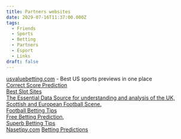 ```yaml
---
title: Partners websites
date: 2029-07-16T11:37:00.000Z
tags:
  - Friends
  - Sports
  - Betting
  - Partners
  - Esport
  - Links
draft: false
---
```


<a href="http://usvaluebetting.com/" target="_blank">usvaluebetting.com</a> - Best US sports previews in one place <br/>
<a href="https://www.feedinco.com/tips/correct-score " target="_blank" title="Correct Score Prediction"> Correct Score Prediction</a><br/>
<a href="https://www.mrcasinoslots.com/best-slot-sites" target="_blank" title="Best Slot Sites">Best Slot Sites</a> <br/>
 <a href="http://www.footstats.co.uk" target="_blank">The Essential Data Source for understanding and analysis of the UK, Scottish and European Football Scene.</a> <br/>
  <a href="https://footyguru365.com/" target="_blank">Football Betting Tips</a><br/>
    <a href="http://registerbet.com">Free Betting Prediction</a>,<br/>
 <a href="https://www.betsuperb.com/" target="_blank">Superb Betting Tips</a><br/>
<a href="http://www.nasetipy.com/" title="Nasetipy.com - The best betting web from Czech republic and Slovakia" target="_blank">Nasetipy.com</a>
 <a href="https://fixed-games.com/" title="Fixed betting tips for successful football betting">Betting Predictions</a>

